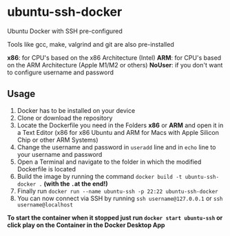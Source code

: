 # ubuntu-ssh-docker
Ubuntu Docker with SSH pre-configured

Tools like gcc, make, valgrind and git are also pre-installed

**x86**:    for CPU's based on the x86 Architecture (Intel)
**ARM**:    for CPU's based on the ARM Architecture (Apple M1/M2 or others)
**NoUser**: if you don't want to configure username and password

## Usage

  1.  Docker has to be installed on your device
  2.  Clone or download the repository
  3.  Locate the Dockerfile you need in the Folders **x86** or **ARM** and open it in a Text Editor (x86 for x86 Ubuntu and ARM for Macs with Apple Silicon Chip or other ARM Systems)
  4.  Change the username and password in `useradd` line and in `echo` line to your username and password
  5.  Open a Terminal and navigate to the folder in which the modified Dockerfile is located
  6.  Build the image by running the command `docker build -t ubuntu-ssh-docker .` **(with the `.`at the end!)**
  7.  Finally run `docker run --name ubuntu-ssh -p 22:22 ubuntu-ssh-docker` 
  8.  You can now connect via SSH by running `ssh username@127.0.0.1` or `ssh username@localhost`

**To start the container when it stopped just run `docker start ubuntu-ssh` or click play on the Container in the Docker Desktop App**

